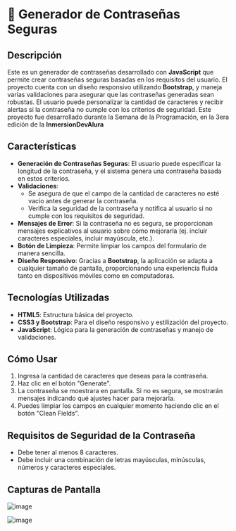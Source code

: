 # 🔐 Generador de Contraseñas Seguras

## Descripción
Este es un generador de contraseñas desarrollado con **JavaScript** que permite crear contraseñas seguras basadas en los requisitos del usuario. El proyecto cuenta con un diseño responsivo utilizando **Bootstrap**, y maneja varias validaciones para asegurar que las contraseñas generadas sean robustas. El usuario puede personalizar la cantidad de caracteres y recibir alertas si la contraseña no cumple con los criterios de seguridad.
Este proyecto fue desarrollado durante la Semana de la Programación, en la 3era edición de la **InmersionDevAlura**

## Características
- **Generación de Contraseñas Seguras**: El usuario puede especificar la longitud de la contraseña, y el sistema genera una contraseña basada en estos criterios.
- **Validaciones**:
  - Se asegura de que el campo de la cantidad de caracteres no esté vacío antes de generar la contraseña.
  - Verifica la seguridad de la contraseña y notifica al usuario si no cumple con los requisitos de seguridad.
- **Mensajes de Error**: Si la contraseña no es segura, se proporcionan mensajes explicativos al usuario sobre cómo mejorarla (ej. incluir caracteres especiales, incluir mayúscula, etc.).
- **Botón de Limpieza**: Permite limpiar los campos del formulario de manera sencilla.
- **Diseño Responsivo**: Gracias a **Bootstrap**, la aplicación se adapta a cualquier tamaño de pantalla, proporcionando una experiencia fluida tanto en dispositivos móviles como en computadoras.

## Tecnologías Utilizadas
- **HTML5**: Estructura básica del proyecto.
- **CSS3 y Bootstrap**: Para el diseño responsivo y estilización del proyecto.
- **JavaScript**: Lógica para la generación de contraseñas y manejo de validaciones.
  
## Cómo Usar
1. Ingresa la cantidad de caracteres que deseas para la contraseña.
2. Haz clic en el botón "Generate".
3. La contraseña se moestrara en pantalla. Si no es segura, se mostrarán mensajes indicando qué ajustes hacer para mejorarla.
4. Puedes limpiar los campos en cualquier momento haciendo clic en el botón "Clean Fields".

## Requisitos de Seguridad de la Contraseña
- Debe tener al menos 8 caracteres.
- Debe incluir una combinación de letras mayúsculas, minúsculas, números y caracteres especiales.

## Capturas de Pantalla
![image](https://github.com/user-attachments/assets/616ed155-dabf-42b0-a1a9-7da535894c5b)

![image](https://github.com/user-attachments/assets/eb0de7db-47d1-4c08-a8d7-00e924ade4d9)

